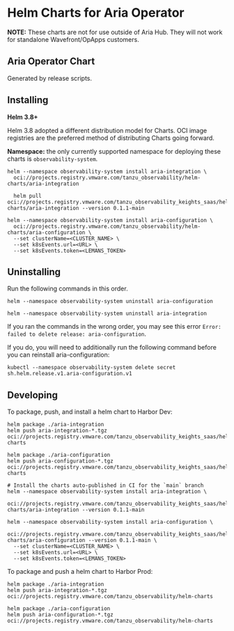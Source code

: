 # Helm Charts for Aria Operator

**NOTE:** These charts are not for use outside of Aria Hub. They will not work for standalone Wavefront/OpApps customers.

## Aria Operator Chart
Generated by release scripts.

## Installing

**Helm 3.8+**

Helm 3.8 adopted a different distribution model for Charts. OCI image registries are the preferred method of
distributing Charts going forward.

**Namespace:** the only currently supported namespace for deploying these charts is `observability-system`.

```
helm --namespace observability-system install aria-integration \
  oci://projects.registry.vmware.com/tanzu_observability/helm-charts/aria-integration

  helm pull oci://projects.registry.vmware.com/tanzu_observability_keights_saas/helm-charts/aria-integration --version 0.1.1-main

helm --namespace observability-system install aria-configuration \
  oci://projects.registry.vmware.com/tanzu_observability/helm-charts/aria-configuration \
  --set clusterName=<CLUSTER_NAME> \
  --set k8sEvents.url=<URL> \
  --set k8sEvents.token=<LEMANS_TOKEN>
```

## Uninstalling
Run the following commands in this order.

```
helm --namespace observability-system uninstall aria-configuration

helm --namespace observability-system uninstall aria-integration
```

If you ran the commands in the wrong order, you may see this error `Error: failed to delete release: aria-configuration`. 

If you do, you will need to additionally run the following command before you can reinstall aria-configuration:

```
kubectl --namespace observability-system delete secret sh.helm.release.v1.aria-configuration.v1
```

## Developing

To package, push, and install a helm chart to Harbor Dev:
```
helm package ./aria-integration
helm push aria-integration-*.tgz oci://projects.registry.vmware.com/tanzu_observability_keights_saas/helm-charts

helm package ./aria-configuration
helm push aria-configuration-*.tgz oci://projects.registry.vmware.com/tanzu_observability_keights_saas/helm-charts

# Install the charts auto-published in CI for the `main` branch
helm --namespace observability-system install aria-integration \
  oci://projects.registry.vmware.com/tanzu_observability_keights_saas/helm-charts/aria-integration --version 0.1.1-main

helm --namespace observability-system install aria-configuration \
  oci://projects.registry.vmware.com/tanzu_observability_keights_saas/helm-charts/aria-configuration --version 0.1.1-main \
  --set clusterName=<CLUSTER_NAME> \
  --set k8sEvents.url=<URL> \
  --set k8sEvents.token=<LEMANS_TOKEN>
```

To package and push a helm chart to Harbor Prod:
```
helm package ./aria-integration
helm push aria-integration-*.tgz oci://projects.registry.vmware.com/tanzu_observability/helm-charts

helm package ./aria-configuration
helm push aria-configuration-*.tgz oci://projects.registry.vmware.com/tanzu_observability/helm-charts
```

